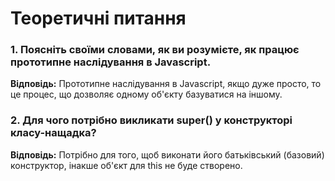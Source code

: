# **Теоретичні питання**

### **1. Поясніть своїми словами, як ви розумієте, як працює прототипне наслідування в Javascript.**

**Відповідь:**
Прототипне наслідування в Javascript, якщо дуже просто, то це процес, що дозволяє одному об'єкту базуватися на іншому.

### **2. Для чого потрібно викликати super() у конструкторі класу-нащадка?**

**Відповідь:**
Потрібно для того, щоб виконати його батьківський (базовий) конструктор, інакше об'єкт для this не буде створено.
